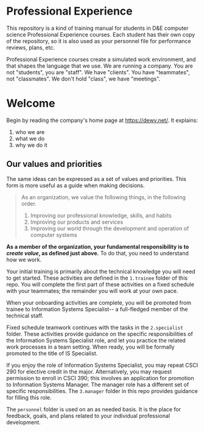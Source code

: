 # Professional Experience

This repository is a kind of training manual for students in D&E computer science Professional Experience courses. Each student has their own copy of the repository, so it is also used as your personnel file for performance reviews, plans, etc.

Professional Experience courses create a simulated work environment, and that shapes the language that we use. We are running a company. You are not "students", you are "staff". We have "clients". You have "teammates", not "classmates". We don't hold "class", we have "meetings".

# Welcome

Begin by reading the company's home page at https://dewv.net/. It explains:
1. who we are
2. what we do
3. why we do it

## Our values and priorities

The same ideas can be expressed as a set of values and priorities. This form is more useful as a guide when making decisions.

> As an organization, we value the following things, in the following order.
> 1. Improving our professional knowledge, skills, and habits
> 2. Improving our products and services 
> 3. Improving our world through the development and operation of computer systems

**As a member of the organization, your fundamental responsibility is to *create value*, as defined just above.** To do that, you need to understand how we work. 

Your initial training is primarily about the technical knowledge you will need to get started. These activities are defined in the `1.trainee` folder of this repo. You will complete the first part of these activities on a fixed schedule with your teammates; the remainder you will work at your own pace.

When your onboarding activities are complete, you will be promoted from trainee to Information Systems Specialist-- a full-fledged member of the technical staff. 

Fixed schedule teamwork continues with the tasks in the `2.specialist` folder. These activities provide guidance on the specific responsibilities of the Information Systems Specialist role, and let you practice the related work processes in a team setting. When ready, you will be formally promoted to the title of IS Specialist.

If you enjoy the role of Information Systems Specialist, you may repeat CSCI 290 for elective credit in the major. Alternatively, you may request permission to enroll in CSCI 390; this involves an application for promotion to Information Systems Manager. The manager role has a different set of specific responsibilities. The `3.manager` folder in this repo provides guidance for filling this role.

The `personnel` folder is used on an as needed basis. It is the place for feedback, goals, and plans related to your individual professional development.
